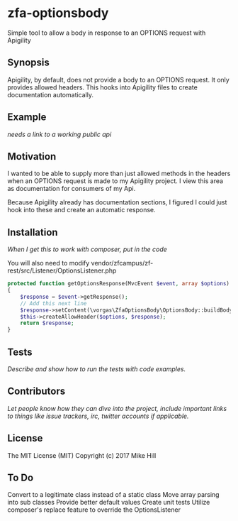# zfa-optionsbody

Simple tool to allow a body in response to an OPTIONS request with Apigility

## Synopsis

Apigility, by default, does not provide a body to an OPTIONS request. It
only provides allowed headers. This hooks into Apigility files to create
documentation automatically.

## Example

*needs a link to a working public api*

## Motivation

I wanted to be able to supply more than just allowed methods in the headers 
when an OPTIONS request is made to my Apigility project. I view this area as
documentation for consumers of my Api.

Because Apigility already has documentation sections, I figured I could just
hook into these and create an automatic response.

## Installation

*When I get this to work with composer, put in the code*

You will also need to modify vendor/zfcampus/zf-rest/src/Listener/OptionsListener.php
```php
protected function getOptionsResponse(MvcEvent $event, array $options)
{
    $response = $event->getResponse();
    // Add this next line
    $response->setContent(\vorgas\ZfaOptionsBody\OptionsBody::buildBody($event));
    $this->createAllowHeader($options, $response);
    return $response;
}
```
## Tests

*Describe and show how to run the tests with code examples.*

## Contributors

*Let people know how they can dive into the project, include important links to things like issue trackers, irc, twitter accounts if applicable.*

## License

The MIT License (MIT)
Copyright (c) 2017 Mike Hill

## To Do
Convert to a legitimate class instead of a static class
Move array parsing into sub classes
Provide better default values
Create unit tests
Utilize composer's replace feature to override the OptionsListener
